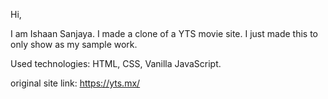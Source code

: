 Hi,

I am Ishaan Sanjaya. I made a clone of a YTS movie site.
I just made this to only show as my sample work.

Used technologies:
HTML,
CSS,
Vanilla JavaScript.

original site link: https://yts.mx/ 